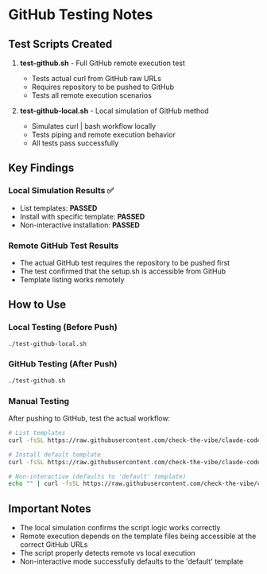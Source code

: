# GitHub Testing Notes

## Test Scripts Created

1. **test-github.sh** - Full GitHub remote execution test
   - Tests actual curl from GitHub raw URLs
   - Requires repository to be pushed to GitHub
   - Tests all remote execution scenarios

2. **test-github-local.sh** - Local simulation of GitHub method
   - Simulates curl | bash workflow locally
   - Tests piping and remote execution behavior
   - All tests pass successfully

## Key Findings

### Local Simulation Results ✅
- List templates: **PASSED**
- Install with specific template: **PASSED**
- Non-interactive installation: **PASSED**

### Remote GitHub Test Results
- The actual GitHub test requires the repository to be pushed first
- The test confirmed that the setup.sh is accessible from GitHub
- Template listing works remotely

## How to Use

### Local Testing (Before Push)
```bash
./test-github-local.sh
```

### GitHub Testing (After Push)
```bash
./test-github.sh
```

### Manual Testing
After pushing to GitHub, test the actual workflow:
```bash
# List templates
curl -fsSL https://raw.githubusercontent.com/check-the-vibe/claude-code-starter-template/main/setup.sh | bash -s -- --list

# Install default template
curl -fsSL https://raw.githubusercontent.com/check-the-vibe/claude-code-starter-template/main/setup.sh | bash -s -- --template default

# Non-interactive (defaults to 'default' template)
echo "" | curl -fsSL https://raw.githubusercontent.com/check-the-vibe/claude-code-starter-template/main/setup.sh | bash
```

## Important Notes

- The local simulation confirms the script logic works correctly
- Remote execution depends on the template files being accessible at the correct GitHub URLs
- The script properly detects remote vs local execution
- Non-interactive mode successfully defaults to the 'default' template